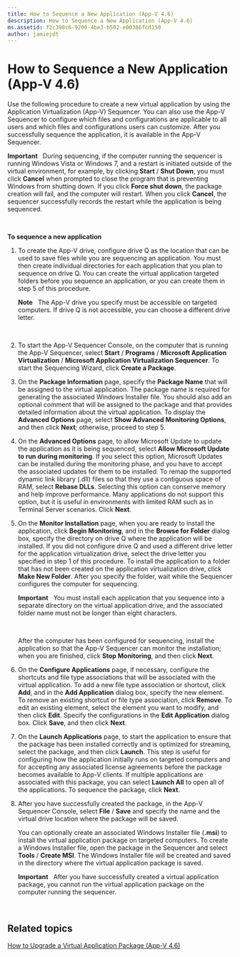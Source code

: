 ```yaml
---
title: How to Sequence a New Application (App-V 4.6)
description: How to Sequence a New Application (App-V 4.6)
ms.assetid: f2c398c6-9200-4be3-b502-e00386fcd150
author: jamiejdt
---
```


# How to Sequence a New Application (App-V 4.6)


Use the following procedure to create a new virtual application by using the Application Virtualization (App-V) Sequencer. You can also use the App-V Sequencer to configure which files and configurations are applicable to all users and which files and configurations users can customize. After you successfully sequence the application, it is available in the App-V Sequencer.

**Important**  
During sequencing, if the computer running the sequencer is running Windows Vista or Windows 7, and a restart is initiated outside of the virtual environment, for example, by clicking **Start** / **Shut Down**, you must click **Cancel** when prompted to close the program that is preventing Windows from shutting down. If you click **Force shut down**, the package creation will fail, and the computer will restart. When you click **Cancel**, the sequencer successfully records the restart while the application is being sequenced.

 

**To sequence a new application**

1.  To create the App-V drive, configure drive Q as the location that can be used to save files while you are sequencing an application. You must then create individual directories for each application that you plan to sequence on drive Q. You can create the virtual application targeted folders before you sequence an application, or you can create them in step 5 of this procedure.

    **Note**  
    The App-V drive you specify must be accessible on targeted computers. If drive Q is not accessible, you can choose a different drive letter.

     

2.  To start the App-V Sequencer Console, on the computer that is running the App-V Sequencer, select **Start** / **Programs** / **Microsoft Application Virtualization** / **Microsoft Application Virtualization Sequencer**. To start the Sequencing Wizard, click **Create a Package**.

3.  On the **Package Information** page, specify the **Package Name** that will be assigned to the virtual application. The package name is required for generating the associated Windows Installer file. You should also add an optional comment that will be assigned to the package and that provides detailed information about the virtual application. To display the **Advanced Options** page, select **Show Advanced Monitoring Options**, and then click **Next**; otherwise, proceed to step 5.

4.  On the **Advanced Options** page, to allow Microsoft Update to update the application as it is being sequenced, select **Allow Microsoft Update to run during monitoring**. If you select this option, Microsoft Updates can be installed during the monitoring phase, and you have to accept the associated updates for them to be installed. To remap the supported dynamic link library (.dll) files so that they use a contiguous space of RAM, select **Rebase DLLs**. Selecting this option can conserve memory and help improve performance. Many applications do not support this option, but it is useful in environments with limited RAM such as in Terminal Server scenarios. Click **Next**.

5.  On the **Monitor Installation** page, when you are ready to install the application, click **Begin Monitoring**, and in the **Browse for Folder** dialog box, specify the directory on drive Q where the application will be installed. If you did not configure drive Q and used a different drive letter for the application virtualization drive, select the drive letter you specified in step 1 of this procedure. To install the application to a folder that has not been created on the application virtualization drive, click **Make New Folder**. After you specify the folder, wait while the Sequencer configures the computer for sequencing.

    **Important**  
    You must install each application that you sequence into a separate directory on the virtual application drive, and the associated folder name must not be longer than eight characters.

     

    After the computer has been configured for sequencing, install the application so that the App-V Sequencer can monitor the installation; when you are finished, click **Stop Monitoring**, and then click **Next**.

6.  On the **Configure Applications** page, if necessary, configure the shortcuts and file type associations that will be associated with the virtual application. To add a new file type association or shortcut, click **Add**, and in the **Add Application** dialog box, specify the new element. To remove an existing shortcut or file type association, click **Remove**. To edit an existing element, select the element you want to modify, and then click **Edit**. Specify the configurations in the **Edit Application** dialog box. Click **Save**, and then click **Next**.

7.  On the **Launch Applications** page, to start the application to ensure that the package has been installed correctly and is optimized for streaming, select the package, and then click **Launch**. This step is useful for configuring how the application initially runs on targeted computers and for accepting any associated license agreements before the package becomes available to App-V clients. If multiple applications are associated with this package, you can select **Launch All** to open all of the applications. To sequence the package, click **Next**.

8.  After you have successfully created the package, in the App-V Sequencer Console, select **File** / **Save** and specify the name and the virtual drive location where the package will be saved.

    You can optionally create an associated Windows Installer file (**.msi**) to install the virtual application package on targeted computers. To create a Windows Installer file, open the package in the Sequencer and select **Tools** / **Create MSI**. The Windows Installer file will be created and saved in the directory where the virtual application package is saved.

    **Important**  
    After you have successfully created a virtual application package, you cannot run the virtual application package on the computer running the sequencer.

     

## Related topics


[How to Upgrade a Virtual Application Package (App-V 4.6)](how-to-upgrade-a-virtual-application-package--app-v-46-.md)

 

 





